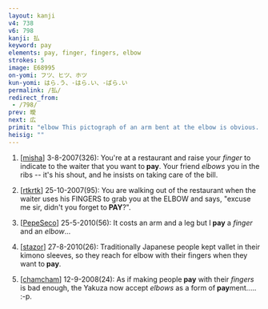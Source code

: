 ```yaml
---
layout: kanji
v4: 738
v6: 798
kanji: 払
keyword: pay
elements: pay, finger, fingers, elbow
strokes: 5
image: E68995
on-yomi: フツ、ヒツ、ホツ
kun-yomi: はら.う、-はら.い、-ばら.い
permalink: /払/
redirect_from:
 - /798/
prev: 曖
next: 広
primit: "elbow This pictograph of an arm bent at the elbow is obvious. [2]"
heisig: ""
---
```


1) [<a href="http://kanji.koohii.com/profile/misha">misha</a>] 3-8-2007(326): You&#039;re at a restaurant and raise your <em>finger</em> to indicate to the waiter that you want to<strong> pay</strong>. Your friend <em>elbows</em> you in the ribs -- it&#039;s his shout, and he insists on taking care of the bill.

2) [<a href="http://kanji.koohii.com/profile/rtkrtk">rtkrtk</a>] 25-10-2007(95): You are walking out of the restaurant when the waiter uses his FINGERS to grab you at the ELBOW and says, &quot;excuse me sir, didn&#039;t you forget to<strong> PAY</strong>?&quot;.

3) [<a href="http://kanji.koohii.com/profile/PepeSeco">PepeSeco</a>] 25-5-2010(56): It costs an arm and a leg but I<strong> pay</strong> a <em>finger</em> and an <em>elbow</em>...

4) [<a href="http://kanji.koohii.com/profile/stazor">stazor</a>] 27-8-2010(26): Traditionally Japanese people kept vallet in their kimono sleeves, so they reach for elbow with their fingers when they want to<strong> pay</strong>.

5) [<a href="http://kanji.koohii.com/profile/chamcham">chamcham</a>] 12-9-2008(24): As if making people<strong> pay</strong> with their <em>fingers</em> is bad enough, the Yakuza now accept <em>elbows</em> as a form of<strong> pay</strong>ment..... :-p.

